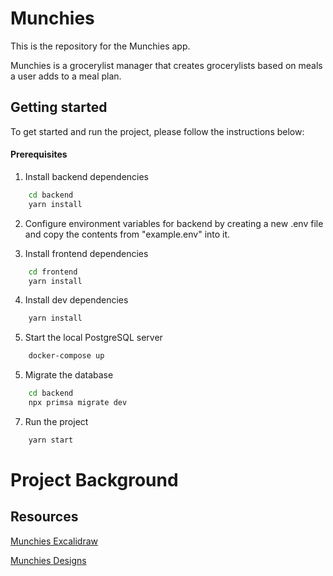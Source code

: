 # Munchies

This is the repository for the Munchies app.

Munchies is a grocerylist manager that creates grocerylists based on meals a user adds to a meal plan.

## Getting started

To get started and run the project, please follow the instructions below:

#### Prerequisites

1. Install backend dependencies

```sh
    cd backend
    yarn install
```

2. Configure environment variables for backend by creating a new .env file and copy the contents from "example.env" into it.

3. Install frontend dependencies

```sh
    cd frontend
    yarn install
```

4. Install dev dependencies

```sh
    yarn install
```

5. Start the local PostgreSQL server

```sh
    docker-compose up
```

5. Migrate the database

```sh
    cd backend
    npx primsa migrate dev
```

7. Run the project

```sh
    yarn start
```

# Project Background

## Resources

[Munchies Excalidraw](https://excalidraw.com/#json=SW7AkPSuMpKeYJgiYuiNY,eSI40X03fBybz0p_4ZTiQw "Munchies Excalidraw")

[Munchies Designs](https://www.figma.com/file/bVzBBkR9jTt2w1SlU1xf47/Untitled?node-id=0%3A1 "Munchies Designs")
